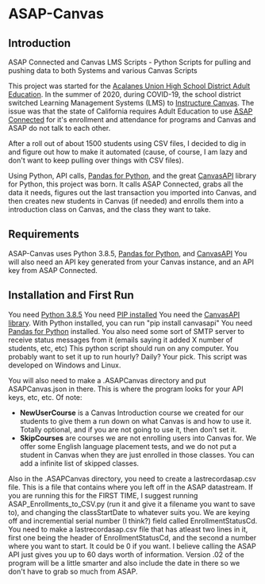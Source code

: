 # ASAP-Canvas
<h2>Introduction</h2>

ASAP Connected and Canvas LMS Scripts - Python Scripts for pulling and pushing data to both Systems and various Canvas Scripts

This project was started for the <a href="https://acalanes.k12.ca.u/">Acalanes Union High School District Adult Education</a>. In the summer of 2020, during COVID-19, the school district switched Learning Management Systems (LMS) to <a href="https://www.instructure.com/">Instructure Canvas</a>. The issue was that the state of California requires Adult Education to use <a href="https://app.asapconnected.com/">ASAP Connected</a> for it's enrollment and attendance for programs and Canvas and ASAP do not talk to each other.

After a roll out of about 1500 students using CSV files, I decided to dig in and figure out how to make it automated (cause, of course, I am lazy and don't want to keep pulling over things with CSV files).

Using Python, API calls, <a href="https://pandas.pydata.org/">Pandas for Python</a>, and the great <a href="https://github.com/ucfopen/canvasapi">CanvasAPI</a> library for Python, this project was born. It calls ASAP Connected, grabs all the data it needs, figures out the last transaction you imported into Canvas, and then creates new students in Canvas (if needed) and enrolls them into a introduction class on Canvas, and the class they want to take.

<h2>Requirements</h2>

ASAP-Canvas uses Python 3.8.5, <a href="https://pandas.pydata.org/">Pandas for Python</a>, and <a href="https://github.com/ucfopen/canvasapi">CanvasAPI</a>
You will also need an API key generated from your Canvas instance, and an API key from ASAP Connected.

<h2>Installation and First Run</h2>
You need <a href="https://www.python.org/downloads/">Python 3.8.5</a>
You need <a href="https://www.pypa.io/en/latest/">PIP installed</a>
You need the <a href="https://github.com/ucfopen/canvasapi">CanvasAPI library</a>. With Python installed, you can run "pip install canvasapi"
You need <a href="https://pandas.pydata.org/">Pandas for Python</A> installed.
You also need some sort of SMTP server to receive status messages from it (emails saying it added X number of students, etc, etc)
This python script should run on any computer. You probably want to set it up to run hourly? Daily? Your pick. This script was developed on Windows and Linux.

You will also need to make a .ASAPCanvas directory and put ASAPCanvas.json in there. This is where the program looks for your API keys, etc, etc. 
Of note:
<UL>
<li><b>NewUserCourse</b> is a Canvas Introduction course we created for our students to give them a run down on what Canvas is and how to use it. Totally optional, and if you are not going to use it, then don't set it.
<li><b>SkipCourses</b> are courses we are not enrolling users into Canvas for. We offer some English language placement tests, and we do not put a student in Canvas when they are just enrolled in those classes. You can add a infinite list of skipped classes.
</ul>

Also in the .ASAPCanvas directory, you need to create a lastrecordasap.csv file. This is a file that contains where you left off in the ASAP datastream. If you are running this for the FIRST TIME, I suggest running ASAP_Enrollments_to_CSV.py (run it and give it a filename you want to save to), and changing the classStartDate to whatever suits you. We are keying off and incremential serial number (I think?) field called EnrollmentStatusCd. You need to make a lastrecordasap.csv file that has atleast two lines in it, first one being the header of EnrollmentStatusCd, and the second a number where you want to start. It could be 0 if you want. I believe calling the ASAP API just gives you up to 60 days worth of information. Version .02 of the program will be a little smarter and also include the date in there so we don't have to grab so much from ASAP.
